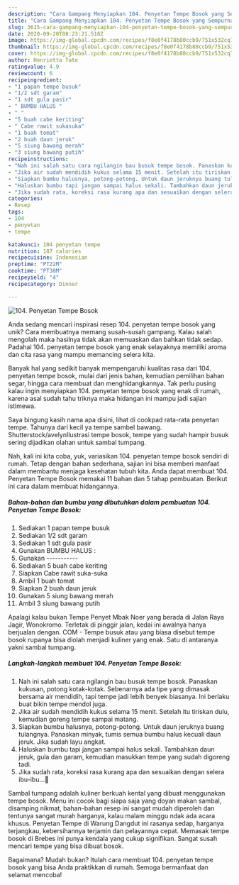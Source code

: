 ```yaml
---
description: "Cara Gampang Menyiapkan 104. Penyetan Tempe Bosok yang Sempurna"
title: "Cara Gampang Menyiapkan 104. Penyetan Tempe Bosok yang Sempurna"
slug: 3615-cara-gampang-menyiapkan-104-penyetan-tempe-bosok-yang-sempurna
date: 2020-09-20T08:23:21.518Z
image: https://img-global.cpcdn.com/recipes/f8e0f4178b80ccb9/751x532cq70/104-penyetan-tempe-bosok-foto-resep-utama.jpg
thumbnail: https://img-global.cpcdn.com/recipes/f8e0f4178b80ccb9/751x532cq70/104-penyetan-tempe-bosok-foto-resep-utama.jpg
cover: https://img-global.cpcdn.com/recipes/f8e0f4178b80ccb9/751x532cq70/104-penyetan-tempe-bosok-foto-resep-utama.jpg
author: Henrietta Tate
ratingvalue: 4.9
reviewcount: 6
recipeingredient:
- "1 papan tempe busuk"
- "1/2 sdt garam"
- "1 sdt gula pasir"
- " BUMBU HALUS "
- " "
- "5 buah cabe keriting"
- " Cabe rawit sukasuka"
- "1 buah tomat"
- "2 buah daun jeruk"
- "5 siung bawang merah"
- "3 siung bawang putih"
recipeinstructions:
- "Nah ini salah satu cara ngilangin bau busuk tempe bosok. Panaskan kukusan, potong kotak-kotak. Sebenarnya ada tipe yang dimasak bersama air mendidih, tapi tempe jadi lebih benyek biasanya. Ini berlaku buat bikin tempe mendol juga."
- "Jika air sudah mendidih kukus selama 15 menit. Setelah itu tiriskan dulu, kemudian goreng tempe sampai matang."
- "Siapkan bumbu halusnya, potong-potong. Untuk daun jeruknya buang tulangnya. Panaskan minyak, tumis semua bumbu halus kecuali daun jeruk. Jika sudah layu angkat."
- "Haluskan bumbu tapi jangan sampai halus sekali. Tambahkan daun jeruk, gula dan garam, kemudian masukkan tempe yang sudah digoreng tadi."
- "Jika sudah rata, koreksi rasa kurang apa dan sesuaikan dengan selera ibu-ibu...🙂"
categories:
- Resep
tags:
- 104
- penyetan
- tempe

katakunci: 104 penyetan tempe 
nutrition: 187 calories
recipecuisine: Indonesian
preptime: "PT22M"
cooktime: "PT38M"
recipeyield: "4"
recipecategory: Dinner

---
```



![104. Penyetan Tempe Bosok](https://img-global.cpcdn.com/recipes/f8e0f4178b80ccb9/751x532cq70/104-penyetan-tempe-bosok-foto-resep-utama.jpg)

Anda sedang mencari inspirasi resep 104. penyetan tempe bosok yang unik? Cara membuatnya memang susah-susah gampang. Kalau salah mengolah maka hasilnya tidak akan memuaskan dan bahkan tidak sedap. Padahal 104. penyetan tempe bosok yang enak selayaknya memiliki aroma dan cita rasa yang mampu memancing selera kita.

Banyak hal yang sedikit banyak mempengaruhi kualitas rasa dari 104. penyetan tempe bosok, mulai dari jenis bahan, kemudian pemilihan bahan segar, hingga cara membuat dan menghidangkannya. Tak perlu pusing kalau ingin menyiapkan 104. penyetan tempe bosok yang enak di rumah, karena asal sudah tahu triknya maka hidangan ini mampu jadi sajian istimewa.

Saya bingung kasih nama apa disini, lihat di cookpad rata-rata penyetan tempe. Tahunya dari kecil ya tempe sambel bawang. Shutterstock/avelynIlustrasi tempe bosok, tempe yang sudah hampir busuk sering dijadikan olahan untuk sambal tumpang.


Nah, kali ini kita coba, yuk, variasikan 104. penyetan tempe bosok sendiri di rumah. Tetap dengan bahan sederhana, sajian ini bisa memberi manfaat dalam membantu menjaga kesehatan tubuh kita. Anda dapat membuat 104. Penyetan Tempe Bosok memakai 11 bahan dan 5 tahap pembuatan. Berikut ini cara dalam membuat hidangannya.

<!--inarticleads1-->

##### Bahan-bahan dan bumbu yang dibutuhkan dalam pembuatan 104. Penyetan Tempe Bosok:

1. Sediakan 1 papan tempe busuk
1. Sediakan 1/2 sdt garam
1. Sediakan 1 sdt gula pasir
1. Gunakan  BUMBU HALUS :
1. Gunakan  -----------
1. Sediakan 5 buah cabe keriting
1. Siapkan  Cabe rawit suka-suka
1. Ambil 1 buah tomat
1. Siapkan 2 buah daun jeruk
1. Gunakan 5 siung bawang merah
1. Ambil 3 siung bawang putih


Apalagi kalau bukan Tempe Penyet Mbak Noer yang berada di Jalan Raya Jagir, Wonokromo. Terletak di pinggir jalan, kedai ini awalnya hanya berjualan dengan. COM - Tempe busuk atau yang biasa disebut tempe bosok rupanya bisa diolah menjadi kuliner yang enak. Satu di antaranya yakni sambal tumpang. 

<!--inarticleads2-->

##### Langkah-langkah membuat 104. Penyetan Tempe Bosok:

1. Nah ini salah satu cara ngilangin bau busuk tempe bosok. Panaskan kukusan, potong kotak-kotak. Sebenarnya ada tipe yang dimasak bersama air mendidih, tapi tempe jadi lebih benyek biasanya. Ini berlaku buat bikin tempe mendol juga.
1. Jika air sudah mendidih kukus selama 15 menit. Setelah itu tiriskan dulu, kemudian goreng tempe sampai matang.
1. Siapkan bumbu halusnya, potong-potong. Untuk daun jeruknya buang tulangnya. Panaskan minyak, tumis semua bumbu halus kecuali daun jeruk. Jika sudah layu angkat.
1. Haluskan bumbu tapi jangan sampai halus sekali. Tambahkan daun jeruk, gula dan garam, kemudian masukkan tempe yang sudah digoreng tadi.
1. Jika sudah rata, koreksi rasa kurang apa dan sesuaikan dengan selera ibu-ibu...🙂


Sambal tumpang adalah kuliner berkuah kental yang dibuat menggunakan tempe bosok. Menu ini cocok bagi siapa saja yang doyan makan sambal, disamping nikmat, bahan-bahan resep ini sangat mudah diperoleh dan tentunya sangat murah harganya, kalau malam minggu ndak ada acara khusus. Penyetan Tempe di Warung Dangdut ini rasanya sedap, harganya terjangkau, kebersihannya terjamin dan pelayannya cepat. Memasak tempe bosok di Brebes ini punya kendala yang cukup signifikan. Sangat susah mencari tempe yang bisa dibuat bosok. 

Bagaimana? Mudah bukan? Itulah cara membuat 104. penyetan tempe bosok yang bisa Anda praktikkan di rumah. Semoga bermanfaat dan selamat mencoba!
